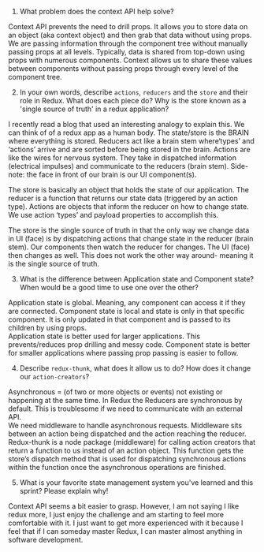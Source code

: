 1. What problem does the context API help solve?

Context API prevents the need to drill props. It allows you to store data on an object (aka context object) and then grab that data without using props. We are passing information through the component tree without manually passing props at all levels. Typically, data is shared from top-down using props with numerous components. Context allows us to share these values between components without passing props through every level of the component tree.

2. In your own words, describe `actions`, `reducers` and the `store` and their role in Redux. What does each piece do? Why is the store known as a 'single source of truth' in a redux application?

I recently read a blog that used an interesting analogy to explain this.
We can think of of a redux app as a human body. The state/store is the BRAIN where everything is stored. Reducers act like a brain stem where‘types’ and ‘actions’ arrive and are sorted before being stored in the brain. Actions are like the wires for nervous system. They take in dispatched information (electrical impulses) and communicate to the reducers (brain stem). Side-note: the face in front of our brain is our UI component(s).

The store is basically an object that holds the state of our application. The reducer is a function that returns our state data (triggered by an action type). Actions are objects that inform the reducer on how to change state. We use action ‘types’ and payload properties to accomplish this.

The store is the single source of truth in that the only way we change data in UI (face) is by dispatching actions that change state in the reducer (brain stem). Our components then watch the reducer for changes. The UI (face) then changes as well. This does not work the other way around- meaning it is the single source of truth.

3. What is the difference between Application state and Component state? When would be a good time to use one over the other?

Application state is global. Meaning, any component can access it if they are connected. Component state is local and state is only in that specific component. It is only updated in that component and is passed to its children by using props.  
Application state is better used for larger applications. This prevents/reduces prop drilling and messy code. Component state is better for smaller applications where passing prop passing is easier to follow.

4. Describe `redux-thunk`, what does it allow us to do? How does it change our `action-creators`?

Asynchronous = (of two or more objects or events) not existing or happening at the same time.
In Redux the Reducers are synchronous by default. This is troublesome if we need to communicate with an external API.  
We need middleware to handle asynchronous requests. Middleware sits between an action being dispatched and the action reaching the reducer.
Redux-thunk is a node package (middleware) for calling action creators that return a function to us instead of an action object. This function gets the store’s dispatch method that is used for dispatching synchronous actions within the function once the asynchronous operations are finished.

5. What is your favorite state management system you've learned and this sprint? Please explain why!

Context API seems a bit easier to grasp. However, I am not saying I like redux more, I just enjoy the challenge and am starting to feel more comfortable with it. I just want to get more experienced with it because I feel that if I can someday master Redux, I can master almost anything in software development.

